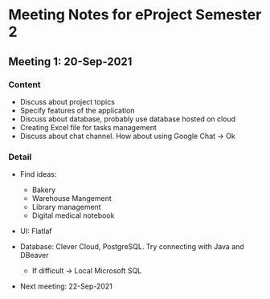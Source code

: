 # Meeting Notes for eProject Semester 2

## Meeting 1: 20-Sep-2021

### Content

- Discuss about project topics
- Specify features of the application
- Discuss about database, probably use database hosted on cloud
- Creating Excel file for tasks management
- Discuss about chat channel. How about using Google Chat -> Ok

### Detail

- Find ideas:
  - Bakery
  - Warehouse Mangement
  - Library management
  - Digital medical notebook

- UI: Flatlaf
- Database: Clever Cloud, PostgreSQL. Try connecting with Java and DBeaver
  - If difficult -> Local Microsoft SQL

- Next meeting: 22-Sep-2021
  



